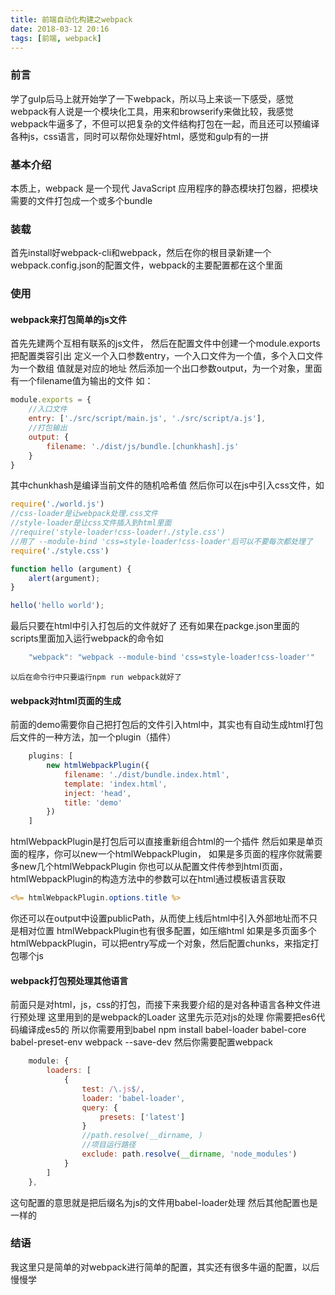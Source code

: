 ```yaml
---
title: 前端自动化构建之webpack
date: 2018-03-12 20:16
tags: [前端, webpack]
---
```



### 前言
学了gulp后马上就开始学了一下webpack，所以马上来谈一下感受，感觉webpack有人说是一个模块化工具，用来和browserify来做比较，我感觉webpack牛逼多了，不但可以把复杂的文件结构打包在一起，而且还可以预编译各种js，css语言，同时可以帮你处理好html，感觉和gulp有的一拼
<!--more-->
### 基本介绍
本质上，webpack 是一个现代 JavaScript 应用程序的静态模块打包器，把模块需要的文件打包成一个或多个bundle
### 装载
首先install好webpack-cli和webpack，然后在你的根目录新建一个webpack.config.json的配置文件，webpack的主要配置都在这个里面
### 使用
#### webpack来打包简单的js文件
首先先建两个互相有联系的js文件，
然后在配置文件中创建一个module.exports把配置类容引出
定义一个入口参数entry，一个入口文件为一个值，多个入口文件为一个数组
值就是对应的地址
然后添加一个出口参数output，为一个对象，里面有一个filename值为输出的文件
如：
``` javascript
module.exports = {
    //入口文件
    entry: ['./src/script/main.js', './src/script/a.js'],
    //打包输出
    output: {
        filename: './dist/js/bundle.[chunkhash].js'
    }
}
```
其中chunkhash是编译当前文件的随机哈希值
然后你可以在js中引入css文件，如

``` javascript
require('./world.js')
//css-loader是让webpack处理.css文件
//style-loader是让css文件插入到html里面
//require('style-loader!css-loader!./style.css')
//用了 --module-bind 'css=style-loader!css-loader'后可以不要每次都处理了
require('./style.css')

function hello (argument) {
    alert(argument);
}

hello('hello world');
```
最后只要在html中引入打包后的文件就好了
还有如果在packge.json里面的scripts里面加入运行webpack的命令如
``` javascript
    "webpack": "webpack --module-bind 'css=style-loader!css-loader'"
```
	以后在命令行中只要运行npm run webpack就好了
	
#### webpack对html页面的生成
前面的demo需要你自己把打包后的文件引入html中，其实也有自动生成html打包后文件的一种方法，加一个plugin（插件）
``` javascript
    plugins: [
        new htmlWebpackPlugin({
            filename: './dist/bundle.index.html',
            template: 'index.html',
            inject: 'head',
            title: 'demo'
        })
    ]
```
htmlWebpackPlugin是打包后可以直接重新组合html的一个插件
然后如果是单页面的程序，你可以new一个htmlWebpackPlugin，
如果是多页面的程序你就需要多new几个htmlWebpackPlugin
你也可以从配置文件传参到html页面，
htmlWebpackPlugin的构造方法中的参数可以在html通过模板语言获取
``` jsp
<%= htmlWebpackPlugin.options.title %>
```
你还可以在output中设置publicPath，从而使上线后html中引入外部地址而不只是相对位置
htmlWebpackPlugin也有很多配置，如压缩html
如果是多页面多个htmlWebpackPlugin，可以把entry写成一个对象，然后配置chunks，来指定打包哪个js
	
#### webpack打包预处理其他语言
前面只是对html，js，css的打包，而接下来我要介绍的是对各种语言各种文件进行预处理
这里用到的是webpack的Loader
这里先示范对js的处理
你需要把es6代码编译成es5的
所以你需要用到babel
	npm install babel-loader babel-core babel-preset-env webpack --save-dev
	然后你需要配置webpack
``` javascript
    module: {
        loaders: [
            {
                test: /\.js$/,
                loader: 'babel-loader',
				query: {
					presets: ['latest']
				}
                //path.resolve(__dirname, )
                //项目运行路径
                exclude: path.resolve(__dirname, 'node_modules')
            }
        ]
    },
```
这句配置的意思就是把后缀名为js的文件用babel-loader处理
然后其他配置也是一样的
### 结语
我这里只是简单的对webpack进行简单的配置，其实还有很多牛逼的配置，以后慢慢学
